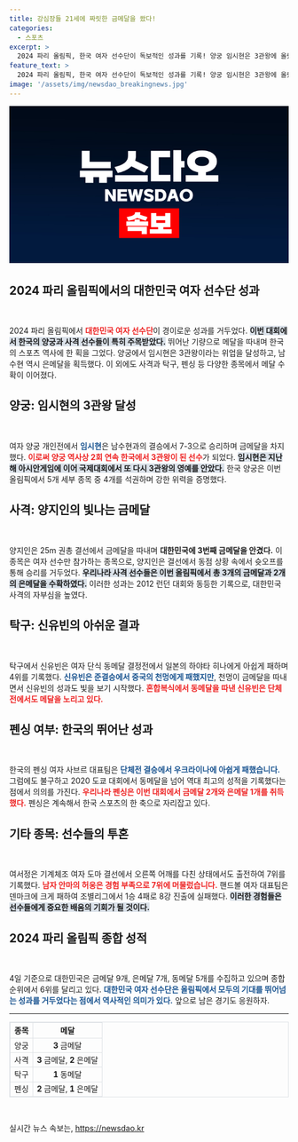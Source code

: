 ```yaml
---
title: 강심장들 21세에 짜릿한 금메달을 쐈다!
categories:
  - 스포츠
excerpt: >
  2024 파리 올림픽, 한국 여자 선수단이 독보적인 성과를 기록! 양궁 임시현은 3관왕에 올랐고, 양지인은 사격에서 금메달을 쟁취했다. 신유빈은 아쉽게 4위, 펜싱 대표팀은 은메달로 역대 최고 성적을 달성하며, 한국의 위상을 드높이고 있다.
feature_text: >
  2024 파리 올림픽, 한국 여자 선수단이 독보적인 성과를 기록! 양궁 임시현은 3관왕에 올랐고, 양지인은 사격에서 금메달을 쟁취했다. 신유빈은 아쉽게 4위, 펜싱 대표팀은 은메달로 역대 최고 성적을 달성하며, 한국의 위상을 드높이고 있다.
image: '/assets/img/newsdao_breakingnews.jpg'
---
```


<p><img src="/assets/img/newsdao_breakingnews.jpg" alt="bookingtag 속보" /></p>

<h2 data-ke-size="size26">2024 파리 올림픽에서의 대한민국 여자 선수단 성과</h2>

<p data-ke-size="size16">&nbsp;</p>

<p>2024 파리 올림픽에서 <b><span style="color: #ee2323;">대한민국 여자 선수단</span></b>이 경이로운 성과를 거두었다. <b><span style="background-color: #21538527;">이번 대회에서 한국의 양궁과 사격 선수들이 특히 주목받았다.</span></b> 뛰어난 기량으로 메달을 따내며 한국의 스포츠 역사에 한 획을 그었다. 양궁에서 임시현은 3관왕이라는 위업을 달성하고, 남수현 역시 은메달을 획득했다. 이 외에도 사격과 탁구, 펜싱 등 다양한 종목에서 메달 수확이 이어졌다.</p>

<h2 data-ke-size="size26">양궁: 임시현의 3관왕 달성</h2>

<p data-ke-size="size16">&nbsp;</p>

<p>여자 양궁 개인전에서 <b><span style="color: #1a5490;">임시현</span></b>은 남수현과의 결승에서 7-3으로 승리하며 금메달을 차지했다. <b><span style="color: #ee2323;">이로써 양궁 역사상 2회 연속 한국에서 3관왕이 된 선수</span></b>가 되었다. <b><span style="background-color: #21538527;">임시현은 지난해 아시안게임에 이어 국제대회에서 또 다시 3관왕의 영예를 안았다.</span></b> 한국 양궁은 이번 올림픽에서 5개 세부 종목 중 4개를 석권하며 강한 위력을 증명했다.</p>

<h2 data-ke-size="size26">사격: 양지인의 빛나는 금메달</h2>

<p data-ke-size="size16">&nbsp;</p>

<p>양지인은 25m 권총 결선에서 금메달을 따내며 <b><span style="ee2323;">대한민국에 3번째 금메달을 안겼다.</span></b> 이 종목은 여자 선수만 참가하는 종목으로, 양지인은 결선에서 동점 상황 속에서 슛오프를 통해 승리를 거두었다. <b><span style="background-color: #21538527;">우리나라 사격 선수들은 이번 올림픽에서 총 3개의 금메달과 2개의 은메달을 수확하였다.</span></b> 이러한 성과는 2012 런던 대회와 동등한 기록으로, 대한민국 사격의 자부심을 높였다.</p>

<h2 data-ke-size="size26">탁구: 신유빈의 아쉬운 결과</h2>

<p data-ke-size="size16">&nbsp;</p>

<p>탁구에서 신유빈은 여자 단식 동메달 결정전에서 일본의 하야타 히나에게 아쉽게 패하며 4위를 기록했다. <b><span style="color: #1a5490;">신유빈은 준결승에서 중국의 천멍에게 패했지만</span></b>, 천멍이 금메달을 따내면서 신유빈의 성과도 빛을 보기 시작했다. <b><span style="color: #ee2323;">혼합복식에서 동메달을 따낸 신유빈은 단체전에서도 메달을 노리고 있다.</span></b></p>

<h2 data-ke-size="size26">펜싱 여부: 한국의 뛰어난 성과</h2>

<p data-ke-size="size16">&nbsp;</p>

<p>한국의 펜싱 여자 사브르 대표팀은 <b><span style="color: #1a5490;">단체전 결승에서 우크라이나에 아쉽게 패했습니다.</span></b> 그럼에도 불구하고 2020 도쿄 대회에서 동메달을 넘어 역대 최고의 성적을 기록했다는 점에서 의의를 가진다. <b><span style="color: #ee2323;">우리나라 펜싱은 이번 대회에서 금메달 2개와 은메달 1개를 취득했다.</span></b> 펜싱은 계속해서 한국 스포츠의 한 축으로 자리잡고 있다.</p>

<h2 data-ke-size="size26">기타 종목: 선수들의 투혼</h2>

<p data-ke-size="size16">&nbsp;</p>

<p>여서정은 기계체조 여자 도마 결선에서 오른쪽 어깨를 다친 상태에서도 출전하여 7위를 기록했다. <b><span style="color: #ee2323;">남자 안마의 허웅은 경험 부족으로 7위에 머물렀습니다.</span></b> 핸드볼 여자 대표팀은 덴마크에 크게 패하여 조별리그에서 1승 4패로 8강 진출에 실패했다. <b><span style="background-color: #21538527;">이러한 경험들은 선수들에게 중요한 배움의 기회가 될 것이다.</span></b></p>

<h2 data-ke-size="size26">2024 파리 올림픽 종합 성적</h2>

<p data-ke-size="size16">&nbsp;</p>

<p>4일 기준으로 대한민국은 금메달 9개, 은메달 7개, 동메달 5개를 수집하고 있으며 종합 순위에서 6위를 달리고 있다. <b><span style="color: #1a5490;">대한민국 여자 선수단은 올림픽에서 모두의 기대를 뛰어넘는 성과를 거두었다는 점에서 역사적인 의미가 있다.</span></b> 앞으로 남은 경기도 응원하자. </p>

<hr>

<table style="width: 100%; border: 1px solid #dee2e6; border-collapse: collapse;">
    <thead>
        <tr>
            <th style="text-align: center; border: 1px solid #dee2e6;">종목</th>
            <th style="text-align: center; border: 1px solid #dee2e6;">메달</th>
        </tr>
    </thead>
    <tbody>
        <tr>
            <td style="text-align: center; border: 1px solid #dee2e6;">양궁</td>
            <td style="text-align: center; border: 1px solid #dee2e6;"><b>3</b> 금메달</td>
        </tr>
        <tr>
            <td style="text-align: center; border: 1px solid #dee2e6;">사격</td>
            <td style="text-align: center; border: 1px solid #dee2e6;"><b>3</b> 금메달, <b>2</b> 은메달</td>
        </tr>
        <tr>
            <td style="text-align: center; border: 1px solid #dee2e6;">탁구</td>
            <td style="text-align: center; border: 1px solid #dee2e6;"><b>1</b> 동메달</td>
        </tr>
        <tr>
            <td style="text-align: center; border: 1px solid #dee2e6;">펜싱</td>
            <td style="text-align: center; border: 1px solid #dee2e6;"><b>2</b> 금메달, <b>1</b> 은메달</td>
        </tr>
    </tbody>
</table>

<p data-ke-size="size16">&nbsp;</p>
실시간 뉴스 속보는, <a href="https://newsdao.kr" rel="dofollow">https://newsdao.kr</a>


